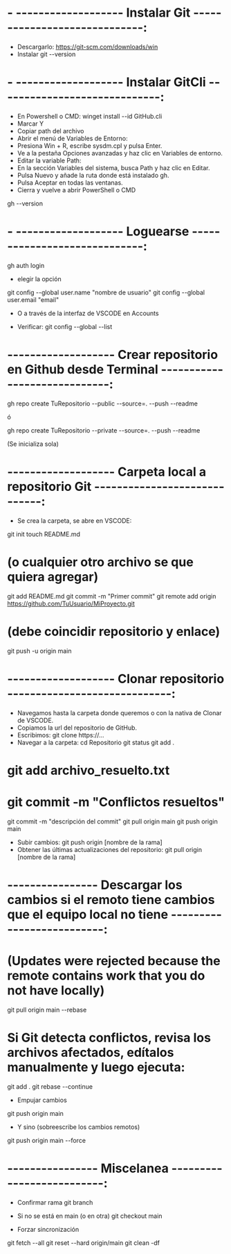 # - ------------------- Instalar Git -----------------------------:

- Descargarlo: https://git-scm.com/downloads/win
- Instalar
  git --version

# - ------------------- Instalar GitCli -----------------------------:

- En Powershell o CMD:
  winget install --id GitHub.cli
- Marcar Y
- Copiar path del archivo
- Abrir el menú de Variables de Entorno:
- Presiona Win + R, escribe sysdm.cpl y pulsa Enter.
- Ve a la pestaña Opciones avanzadas y haz clic en Variables de entorno.
- Editar la variable Path:
- En la sección Variables del sistema, busca Path y haz clic en Editar.
- Pulsa Nuevo y añade la ruta donde está instalado gh.
- Pulsa Aceptar en todas las ventanas.
- Cierra y vuelve a abrir PowerShell o CMD

gh --version

# - ------------------- Loguearse -----------------------------:

gh auth login

- elegir la opción

git config --global user.name "nombre de usuario"
git config --global user.email "email"

- O a través de la interfaz de VSCODE en Accounts

- Verificar:
  git config --global --list

# ------------------- Crear repositorio en Github desde Terminal -----------------------------:

gh repo create TuRepositorio --public --source=. --push --readme

ó

gh repo create TuRepositorio --private --source=. --push --readme

(Se inicializa sola)

# ------------------- Carpeta local a repositorio Git -----------------------------:

- Se crea la carpeta, se abre en VSCODE:

git init
touch README.md

# (o cualquier otro archivo se que quiera agregar)

git add README.md
git commit -m "Primer commit"
git remote add origin https://github.com/TuUsuario/MiProyecto.git

# (debe coincidir repositorio y enlace)

git push -u origin main

# ------------------- Clonar repositorio -----------------------------:

- Navegamos hasta la carpeta donde queremos o con la nativa de Clonar de VSCODE.
- Copiamos la url del repositorio de GitHub.
- Escribimos: git clone https://...
- Navegar a la carpeta:
  cd Repositorio
  git status
  git add .

# git add archivo_resuelto.txt

# git commit -m "Conflictos resueltos"

git commit -m "descripción del commit"
git pull origin main
git push origin main

- Subir cambios: git push origin [nombre de la rama]
- Obtener las últimas actualizaciones del repositorio: git pull origin [nombre de la rama]

# ---------------- Descargar los cambios si el remoto tiene cambios que el equipo local no tiene --------------------------:

# (Updates were rejected because the remote contains work that you do not have locally)

git pull origin main --rebase

# Si Git detecta conflictos, revisa los archivos afectados, edítalos manualmente y luego ejecuta:

git add .
git rebase --continue

- Empujar cambios

git push origin main

- Y sino (sobreescribe los cambios remotos)

git push origin main --force

 # ---------------- Miscelanea --------------------------:

* Confirmar rama
git branch

* Si no se está en main (o en otra)
git checkout main

* Forzar sincronización

git fetch --all
git reset --hard origin/main
git clean -df
